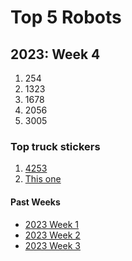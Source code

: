 # Top 5 Robots
## 2023: Week 4

1. 254
2. 1323
3. 1678
4. 2056
5. 3005

### Top truck stickers
1. [4253](https://youtu.be/cNGnLnfMeZU)
2. [This one](https://res.cloudinary.com/teepublic/image/private/s--H3CAu33H--/t_Resized%20Artwork/c_fit,g_north_west,h_954,w_954/co_000000,e_outline:48/co_000000,e_outline:inner_fill:48/co_ffffff,e_outline:48/co_ffffff,e_outline:inner_fill:48/co_bbbbbb,e_outline:3:1000/c_mpad,g_center,h_1260,w_1260/b_rgb:eeeeee/t_watermark_lock/c_limit,f_auto,h_630,q_90,w_630/v1654224880/production/designs/31146773_0.jpg)


#### Past Weeks

- [2023 Week 1](2023_week1.md)
- [2023 Week 2](2023_week2.md)
- [2023 Week 3](2023_week3.md)
